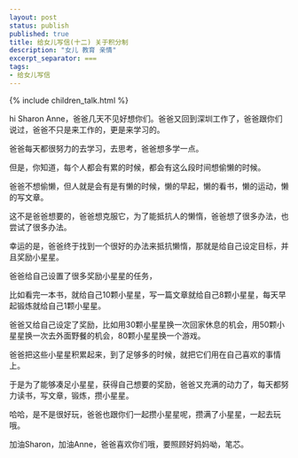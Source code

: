 ```yaml
---
layout: post
status: publish
published: true
title: 给女儿写信(十二) 关于积分制
description: "女儿 教育 亲情"
excerpt_separator: ===
tags:
- 给女儿写信
---
```


{% include children_talk.html %}

hi Sharon Anne，爸爸几天不见好想你们。爸爸又回到深圳工作了，爸爸跟你们说过，爸爸不只是来工作的，更是来学习的。

爸爸每天都很努力的去学习，去思考，爸爸想多学一点。

但是，你知道，每个人都会有累的时候，都会有这么段时间想偷懒的时候。

爸爸不想偷懒，但人就是会有是有懒的时候，懒的早起，懒的看书，懒的运动，懒的写文章。

这不是爸爸想要的，爸爸想克服它，为了能抵抗人的懒惰，爸爸想了很多办法，也尝试了很多办法。

幸运的是，爸爸终于找到一个很好的办法来抵抗懒惰，那就是给自己设定目标，并且奖励小星星。

爸爸给自己设置了很多奖励小星星的任务，

比如看完一本书，就给自己10颗小星星，写一篇文章就给自己8颗小星星，每天早起锻炼就给自己1颗小星星。

爸爸又给自己设定了奖励，比如用30颗小星星换一次回家休息的机会，用50颗小星星换一次去外面野餐的机会，80颗小星星换一个游戏。

爸爸把这些小星星积累起来，到了足够多的时候，就把它们用在自己喜欢的事情上。

于是为了能够凑足小星星，获得自己想要的奖励，爸爸又充满的动力了，每天都努力读书，写文章，锻炼，攒小星星。

哈哈，是不是很好玩，爸爸也跟你们一起攒小星星呢，攒满了小星星，一起去玩哦。

加油Sharon，加油Anne，爸爸喜欢你们哦，要照顾好妈妈呦，笔芯。


